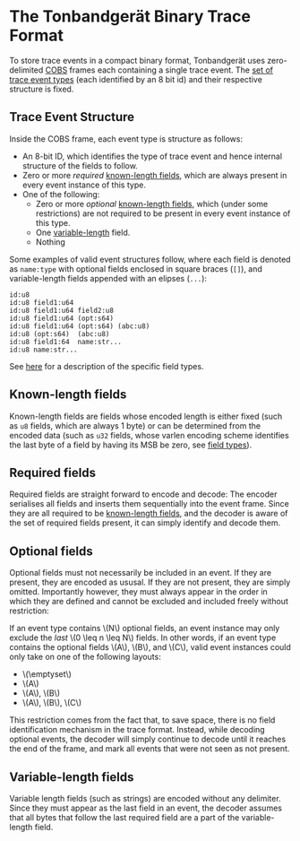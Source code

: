 # The Tonbandgerät Binary Trace Format

To store trace events in a compact binary format, Tonbandgerät uses zero-delimited [COBS](./cobs.md)
frames each containing a single trace event. The [set of trace event types](./bin_events.md) (each identified by an 8
bit id) and their respective structure is fixed.

## Trace Event Structure

Inside the COBS frame, each event type is structure as follows:

- An 8-bit ID, which identifies the type of trace event and hence internal structure of the fields to follow.
- Zero or more *required* [known-length fields](#known-length-fields), which are always present in every event instance of this type.
- One of the following:
    - Zero or more *optional* [known-length fields](#known-length-fields), which (under some restrictions) are not required to
      be present in every event instance of this type.
    - One [variable-length](#variable-length-fields) field.
    - Nothing


Some examples of valid event structures follow, where each field is denoted as `name:type` with optional fields enclosed in square braces (`[]`), and variable-length fields appended with an elipses (`...`):

```text
id:u8
id:u8 field1:u64
id:u8 field1:u64 field2:u8
id:u8 field1:u64 (opt:s64)
id:u8 field1:u64 (opt:s64) (abc:u8)
id:u8 (opt:s64)  (abc:u8)
id:u8 field1:64  name:str...
id:u8 name:str...
```
See [here](./bin_event_fields.md) for a description of the specific field types.

## Known-length fields

Known-length fields are fields whose encoded length is either fixed (such as `u8` fields, which are always 1 byte)
or can be determined from the encoded data (such as `u32` fields, whose varlen encoding scheme identifies the last
byte of a field by having its MSB be zero, see [field types](./bin_event_fields.md)).

## Required fields

Required fields are straight forward to encode and decode: The encoder serialises all fields and inserts them
sequentially into the event frame. Since they are all required to be [known-length fields](#known-length-fields), and
the decoder is aware of the set of required fields present, it can simply identify and decode them.

## Optional fields

Optional fields must not necessarily be included in an event. If they are present, they are encoded as ususal.
If they are not present, they are simply omitted. Importantly however, they must always appear in the order in which they are defined
and cannot be excluded and included freely without restriction:

If an event type contains \\(N\\) optional fields, an event instance may only exclude the *last* \\(0 \leq n \leq N\\) fields.
In other words, if an event type contains the optional fields \\(A\\), \\(B\\), and \\(C\\), valid
event instances could only take on one of the following layouts:

 - \\(\emptyset\\)
 - \\(A\\)
 - \\(A\\), \\(B\\)
 - \\(A\\), \\(B\\), \\(C\\)

This restriction comes from the fact that, to save space, there is no field identification mechanism in the trace format.
Instead, while decoding optional events, the decoder will simply continue to decode until it reaches the end of the frame,
and mark all events that were not seen as not present.

## Variable-length fields

Variable length fields (such as strings) are encoded without any delimiter. Since they must appear as the last field in an 
event, the decoder assumes that all bytes that follow the last required field are a part of the variable-length field.
